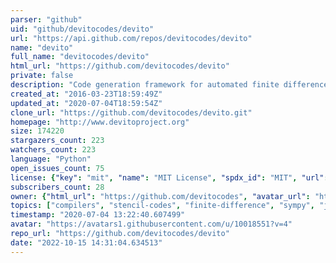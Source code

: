 ```yaml
---
parser: "github"
uid: "github/devitocodes/devito"
url: "https://api.github.com/repos/devitocodes/devito"
name: "devito"
full_name: "devitocodes/devito"
html_url: "https://github.com/devitocodes/devito"
private: false
description: "Code generation framework for automated finite difference computation"
created_at: "2016-03-23T18:59:49Z"
updated_at: "2020-07-04T18:59:54Z"
clone_url: "https://github.com/devitocodes/devito.git"
homepage: "http://www.devitoproject.org"
size: 174220
stargazers_count: 223
watchers_count: 223
language: "Python"
open_issues_count: 75
license: {"key": "mit", "name": "MIT License", "spdx_id": "MIT", "url": "https://api.github.com/licenses/mit", "node_id": "MDc6TGljZW5zZTEz"}
subscribers_count: 28
owner: {"html_url": "https://github.com/devitocodes", "avatar_url": "https://avatars1.githubusercontent.com/u/10018551?v=4", "login": "devitocodes", "type": "Organization"}
topics: ["compilers", "stencil-codes", "finite-difference", "sympy", "jit", "performance", "fwi", "rtm"]
timestamp: "2020-07-04 13:22:40.607499"
avatar: "https://avatars1.githubusercontent.com/u/10018551?v=4"
repo_url: "https://github.com/devitocodes/devito"
date: "2022-10-15 14:31:04.634513"
---
```

